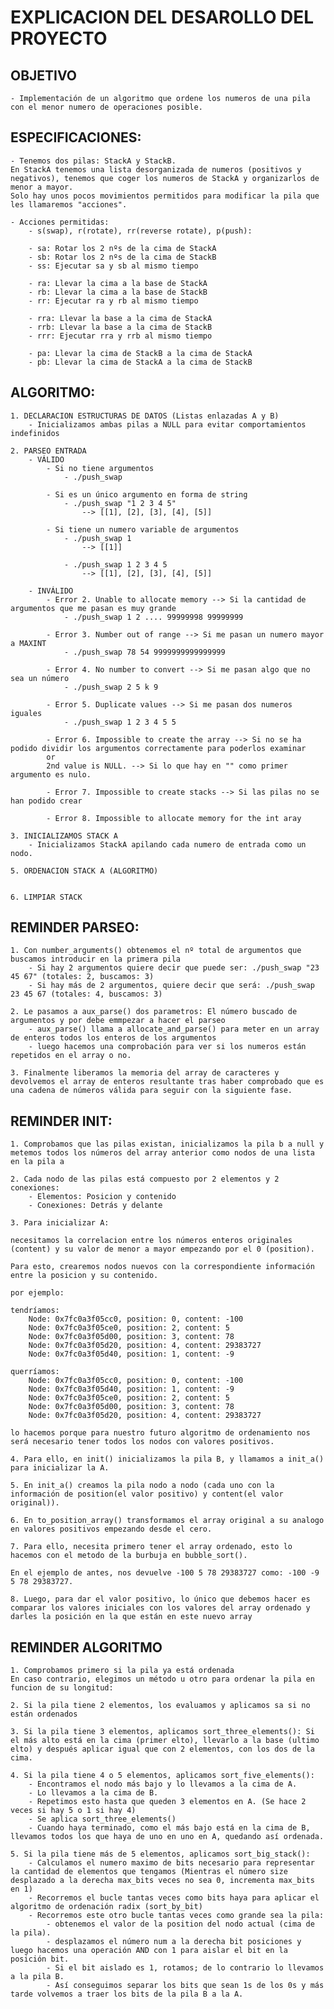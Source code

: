 # EXPLICACION DEL DESAROLLO DEL PROYECTO

##  OBJETIVO
    - Implementación de un algoritmo que ordene los numeros de una pila con el menor numero de operaciones posible.


## ESPECIFICACIONES:

    - Tenemos dos pilas: StackA y StackB.
    En StackA tenemos una lista desorganizada de numeros (positivos y negativos), tenemos que coger los numeros de StackA y organizarlos de menor a mayor.
    Solo hay unos pocos movimientos permitidos para modificar la pila que les llamaremos "acciones".
    
    - Acciones permitidas:
        - s(swap), r(rotate), rr(reverse rotate), p(push):

        - sa: Rotar los 2 nºs de la cima de StackA
        - sb: Rotar los 2 nºs de la cima de StackB
        - ss: Ejecutar sa y sb al mismo tiempo

        - ra: Llevar la cima a la base de StackA
        - rb: Llevar la cima a la base de StackB
        - rr: Ejecutar ra y rb al mismo tiempo

        - rra: Llevar la base a la cima de StackA
        - rrb: Llevar la base a la cima de StackB
        - rrr: Ejecutar rra y rrb al mismo tiempo

        - pa: Llevar la cima de StackB a la cima de StackA
        - pb: Llevar la cima de StackA a la cima de StackB


## ALGORITMO:
    1. DECLARACION ESTRUCTURAS DE DATOS (Listas enlazadas A y B)
        - Inicializamos ambas pilas a NULL para evitar comportamientos indefinidos

    2. PARSEO ENTRADA
        - VÁLIDO
            - Si no tiene argumentos
                - ./push_swap

            - Si es un único argumento en forma de string
                - ./push_swap "1 2 3 4 5"
                    --> [[1], [2], [3], [4], [5]]

            - Si tiene un numero variable de argumentos
                - ./push_swap 1
                    --> [[1]]

                - ./push_swap 1 2 3 4 5
                    --> [[1], [2], [3], [4], [5]]

        - INVÁLIDO
            - Error 2. Unable to allocate memory --> Si la cantidad de argumentos que me pasan es muy grande
                - ./push_swap 1 2 .... 99999998 99999999
            
            - Error 3. Number out of range --> Si me pasan un numero mayor a MAXINT
                - ./push_swap 78 54 9999999999999999

            - Error 4. No number to convert --> Si me pasan algo que no sea un número
                - ./push_swap 2 5 k 9

            - Error 5. Duplicate values --> Si me pasan dos numeros iguales
                - ./push_swap 1 2 3 4 5 5

            - Error 6. Impossible to create the array --> Si no se ha podido dividir los argumentos correctamente para poderlos examinar
            or
            2nd value is NULL. --> Si lo que hay en "" como primer argumento es nulo.

            - Error 7. Impossible to create stacks --> Si las pilas no se han podido crear

            - Error 8. Impossible to allocate memory for the int aray

    3. INICIALIZAMOS STACK A
        - Inicializamos StackA apilando cada numero de entrada como un nodo.

    5. ORDENACION STACK A (ALGORITMO)


    6. LIMPIAR STACK


## REMINDER PARSEO:
    1. Con number_arguments() obtenemos el nº total de argumentos que buscamos introducir en la primera pila
        - Si hay 2 argumentos quiere decir que puede ser: ./push_swap "23 45 67" (totales: 2, buscamos: 3)
        - Si hay más de 2 argumentos, quiere decir que será: ./push_swap 23 45 67 (totales: 4, buscamos: 3)

    2. Le pasamos a aux_parse() dos parametros: El número buscado de argumentos y por debe emmpezar a hacer el parseo
        - aux_parse() llama a allocate_and_parse() para meter en un array de enteros todos los enteros de los argumentos
        - luego hacemos una comprobación para ver si los numeros están repetidos en el array o no.

    3. Finalmente liberamos la memoria del array de caracteres y devolvemos el array de enteros resultante tras haber comprobado que es una cadena de números válida para seguir con la siguiente fase.


## REMINDER INIT:
    1. Comprobamos que las pilas existan, inicializamos la pila b a null y metemos todos los números del array anterior como nodos de una lista en la pila a

    2. Cada nodo de las pilas está compuesto por 2 elementos y 2 conexiones:
        - Elementos: Posicion y contenido
        - Conexiones: Detrás y delante

    3. Para inicializar A:

    necesitamos la correlacion entre los números enteros originales (content) y su valor de menor a mayor empezando por el 0 (position).

    Para esto, crearemos nodos nuevos con la correspondiente información entre la posicion y su contenido.

    por ejemplo:

    tendríamos:
        Node: 0x7fc0a3f05cc0, position: 0, content: -100
        Node: 0x7fc0a3f05ce0, position: 2, content: 5
        Node: 0x7fc0a3f05d00, position: 3, content: 78
        Node: 0x7fc0a3f05d20, position: 4, content: 29383727
        Node: 0x7fc0a3f05d40, position: 1, content: -9

    querríamos:
        Node: 0x7fc0a3f05cc0, position: 0, content: -100
        Node: 0x7fc0a3f05d40, position: 1, content: -9
        Node: 0x7fc0a3f05ce0, position: 2, content: 5
        Node: 0x7fc0a3f05d00, position: 3, content: 78
        Node: 0x7fc0a3f05d20, position: 4, content: 29383727

    lo hacemos porque para nuestro futuro algoritmo de ordenamiento nos será necesario tener todos los nodos con valores positivos.

    4. Para ello, en init() inicializamos la pila B, y llamamos a init_a() para inicializar la A.

    5. En init_a() creamos la pila nodo a nodo (cada uno con la información de position(el valor positivo) y content(el valor original)).

    6. En to_position_array() transformamos el array original a su analogo en valores positivos empezando desde el cero.

    7. Para ello, necesita primero tener el array ordenado, esto lo hacemos con el metodo de la burbuja en bubble_sort().

    En el ejemplo de antes, nos devuelve -100 5 78 29383727 como: -100 -9 5 78 29383727.

    8. Luego, para dar el valor positivo, lo único que debemos hacer es comparar los valores iniciales con los valores del array ordenado y darles la posición en la que están en este nuevo array


## REMINDER ALGORITMO
    1. Comprobamos primero si la pila ya está ordenada
    En caso contrario, elegimos un método u otro para ordenar la pila en funcion de su longitud:

    2. Si la pila tiene 2 elementos, los evaluamos y aplicamos sa si no están ordenados

    3. Si la pila tiene 3 elementos, aplicamos sort_three_elements(): Si el más alto está en la cima (primer elto), llevarlo a la base (ultimo elto) y después aplicar igual que con 2 elementos, con los dos de la cima.

    4. Si la pila tiene 4 o 5 elementos, aplicamos sort_five_elements():
        - Encontramos el nodo más bajo y lo llevamos a la cima de A.
        - Lo llevamos a la cima de B.
        - Repetimos esto hasta que queden 3 elementos en A. (Se hace 2 veces si hay 5 o 1 si hay 4)
        - Se aplica sort_three_elements()
        - Cuando haya terminado, como el más bajo está en la cima de B, llevamos todos los que haya de uno en uno en A, quedando así ordenada.

    5. Si la pila tiene más de 5 elementos, aplicamos sort_big_stack():
        - Calculamos el numero maximo de bits necesario para representar la cantidad de elementos que tengamos (Mientras el número size desplazado a la derecha max_bits veces no sea 0, incrementa max_bits en 1)
        - Recorremos el bucle tantas veces como bits haya para aplicar el algoritmo de ordenación radix (sort_by_bit)
        - Recorremos este otro bucle tantas veces como grande sea la pila:
            - obtenemos el valor de la position del nodo actual (cima de la pila).
            - desplazamos el número num a la derecha bit posiciones y luego hacemos una operación AND con 1 para aislar el bit en la posición bit.
            - Si el bit aislado es 1, rotamos; de lo contrario lo llevamos a la pila B.
            - Así conseguimos separar los bits que sean 1s de los 0s y más tarde volvemos a traer los bits de la pila B a la A.
